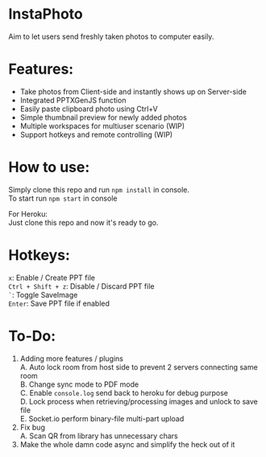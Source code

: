 # **InstaPhoto**
Aim to let users send freshly taken photos to computer easily.


# Features:
- Take photos from Client-side and instantly shows up on Server-side
- Integrated PPTXGenJS function
- Easily paste clipboard photo using Ctrl+V
- Simple thumbnail preview for newly added photos 
- Multiple workspaces for multiuser scenario (WIP)
- Support hotkeys and remote controlling (WIP)

# How to use:

Simply clone this repo and run `npm install` in console.\
To start run `npm start` in console

For Heroku:\
Just clone this repo and now it's ready to go. 

# Hotkeys:

`x`: Enable / Create PPT file\
`Ctrl + Shift + z`: Disable / Discard PPT file\
`` ` ``: Toggle SaveImage\
`Enter`: Save PPT file if enabled


# To-Do:
 1. Adding more features / plugins\
	A. Auto lock room from host side to prevent 2 servers connecting same room\
	B. Change sync mode to PDF mode\
	C. Enable `console.log` send back to heroku for debug purpose\
	D. Lock process when retrieving/processing images and unlock to save file\
	E. Socket.io perform binary-file multi-part upload 
 2. Fix bug\
 A. Scan QR from library has unnecessary chars 
 3. Make the whole damn code async and simplify the heck out of it

